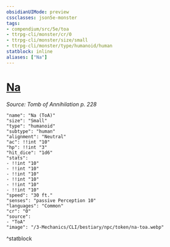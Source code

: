 ```yaml
---
obsidianUIMode: preview
cssclasses: json5e-monster
tags:
- compendium/src/5e/toa
- ttrpg-cli/monster/cr/0
- ttrpg-cli/monster/size/small
- ttrpg-cli/monster/type/humanoid/human
statblock: inline
aliases: ["Na"]
---
```

# [Na](3-Mechanics\CLI\bestiary\npc/na-toa.md)
*Source: Tomb of Annihilation p. 228*  

```statblock
"name": "Na (ToA)"
"size": "Small"
"type": "humanoid"
"subtype": "human"
"alignment": "Neutral"
"ac": !!int "10"
"hp": !!int "3"
"hit_dice": "1d6"
"stats":
- !!int "10"
- !!int "10"
- !!int "10"
- !!int "10"
- !!int "10"
- !!int "10"
"speed": "30 ft."
"senses": "passive Perception 10"
"languages": "Common"
"cr": "0"
"source":
- "ToA"
"image": "/3-Mechanics/CLI/bestiary/npc/token/na-toa.webp"
```
^statblock
